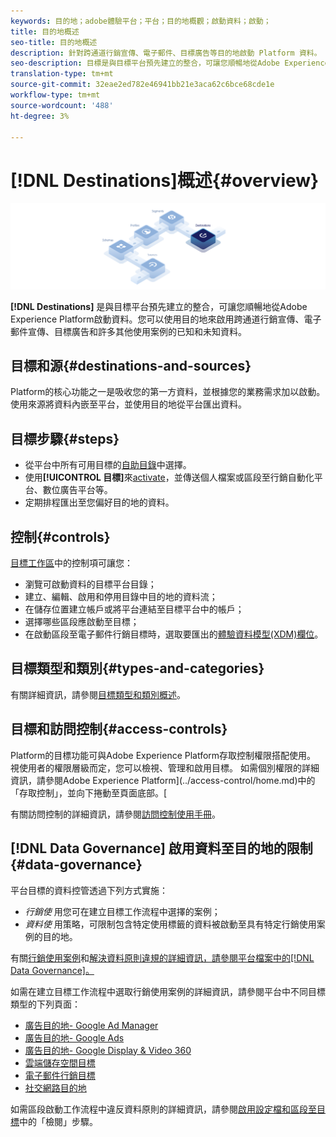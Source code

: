 ```yaml
---
keywords: 目的地；adobe體驗平台；平台；目的地概觀；啟動資料；啟動；
title: 目的地概述
seo-title: 目的地概述
description: 針對跨通道行銷宣傳、電子郵件、目標廣告等目的地啟動 Platform 資料。
seo-description: 目標是與目標平台預先建立的整合，可讓您順暢地從Adobe Experience Platform啟動資料。 您可以使用Adobe Experience Platform中的「目標」來啟用您已知和未知的跨通道行銷宣傳、電子郵件宣傳、目標廣告和許多其他使用案例資料。
translation-type: tm+mt
source-git-commit: 32eae2ed782e46941bb21e3aca62c6bce68cde1e
workflow-type: tm+mt
source-wordcount: '488'
ht-degree: 3%

---
```



# [!DNL Destinations]概述{#overview}

![目標概述橫幅](./assets/overview/destinations-overview-banner.png)

**[!DNL Destinations]** 是與目標平台預先建立的整合，可讓您順暢地從Adobe Experience Platform啟動資料。您可以使用目的地來啟用跨通道行銷宣傳、電子郵件宣傳、目標廣告和許多其他使用案例的已知和未知資料。

## 目標和源{#destinations-and-sources}

Platform的核心功能之一是吸收您的第一方資料，並根據您的業務需求加以啟動。 使用來源將資料內嵌至平台，並使用目的地從平台匯出資料。

## 目標步驟{#steps}

* 從平台中所有可用目標的[自助目錄](./catalog/overview.md)中選擇。
* 使用&#x200B;**[!UICONTROL 目標]**&#x200B;來[activate](./ui/activate-destinations.md)，並傳送個人檔案或區段至行銷自動化平台、數位廣告平台等。
* 定期排程匯出至您偏好目的地的資料。

## 控制{#controls}

[目標工作區](./ui/destinations-workspace.md)中的控制項可讓您：

* 瀏覽可啟動資料的目標平台目錄；
* 建立、編輯、啟用和停用目錄中目的地的資料流；
* 在儲存位置建立帳戶或將平台連結至目標平台中的帳戶；
* 選擇哪些區段應啟動至目標；
* 在啟動區段至電子郵件行銷目標時，選取要匯出的[體驗資料模型(XDM)欄位](../xdm/home.md)。

## 目標類型和類別{#types-and-categories}

有關詳細資訊，請參閱[目標類型和類別概述](./destination-types.md)。

## 目標和訪問控制{#access-controls}

Platform的目標功能可與Adobe Experience Platform存取控制權限搭配使用。 視使用者的權限層級而定，您可以檢視、管理和啟用目標。 如需個別權限的詳細資訊，請參閱Adobe Experience Platform](../access-control/home.md)中的「存取控制」，並向下捲動至頁面底部。[

有關訪問控制的詳細資訊，請參閱[訪問控制使用手冊](../access-control/ui/overview.md)。

## [!DNL Data Governance] 啟用資料至目的地的限制  {#data-governance}

平台目標的資料控管透過下列方式實施：

* *行銷使* 用您可在建立目標工作流程中選擇的案例；
* *資料使* 用策略，可限制包含特定使用標籤的資料被啟動至具有特定行銷使用案例的目的地。

有關[行銷使用案例](../data-governance/policies/overview.md)和[解決資料原則違規的詳細資訊，請參閱平台檔案中的[!DNL Data Governance]。](../data-governance/enforcement/auto-enforcement.md)

如需在建立目標工作流程中選取行銷使用案例的詳細資訊，請參閱平台中不同目標類型的下列頁面：

* [廣告目的地- Google Ad Manager  ](./catalog/advertising/google-ad-manager.md)
* [廣告目的地- Google Ads](./catalog/advertising/google-ads-destination.md)
* [廣告目的地- Google Display &amp; Video 360  ](./catalog/advertising/google-dv360.md)
* [雲端儲存空間目標](./catalog/cloud-storage/workflow.md)
* [電子郵件行銷目標](./catalog/email-marketing/overview.md)
* [社交網路目的地](./catalog/social/workflow.md)

如需區段啟動工作流程中違反資料原則的詳細資訊，請參閱[啟用設定檔和區段至目標](./ui/activate-destinations.md#review)中的「檢閱」步驟。